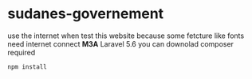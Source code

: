 # sudanes-governement
use the internet when test this website because some fetcture like fonts need internet connect **M3A**
Laravel 5.6
you can downolad composer required

<code>npm install</code>
